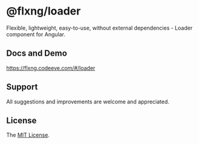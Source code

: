 
# @flxng/loader
Flexible, lightweight, easy-to-use, without external dependencies - Loader component for Angular.


## Docs and Demo
https://flxng.codeeve.com/#/loader


## Support
All suggestions and improvements are welcome and appreciated.


## License
The [MIT License](https://github.com/seidme/flxng/blob/master/LICENSE).
